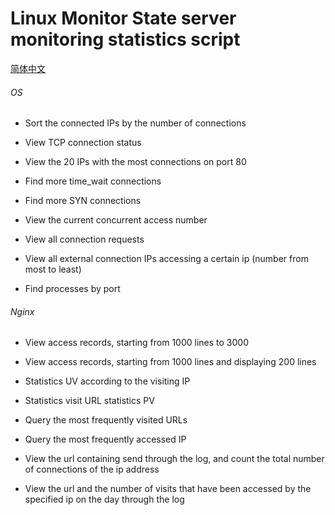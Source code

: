 # Linux Monitor State server monitoring statistics script

[简体中文](README.zh-CN.md)

###### OS

* Sort the connected IPs by the number of connections

* View TCP connection status

* View the 20 IPs with the most connections on port 80

* Find more time_wait connections

* Find more SYN connections

* View the current concurrent access number

* View all connection requests

* View all external connection IPs accessing a certain ip (number from most to least)

* Find processes by port


###### Nginx

* View access records, starting from 1000 lines to 3000

* View access records, starting from 1000 lines and displaying 200 lines

* Statistics UV according to the visiting IP

* Statistics visit URL statistics PV

* Query the most frequently visited URLs

* Query the most frequently accessed IP

* View the url containing send through the log, and count the total number of connections of the ip address

* View the url and the number of visits that have been accessed by the specified ip on the day through the log